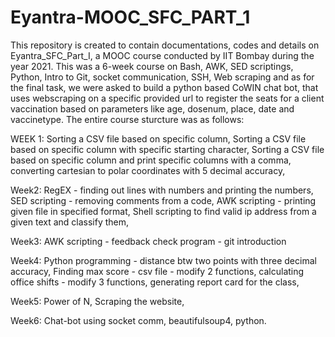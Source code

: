# Eyantra-MOOC_SFC_PART_1
This repository is created to contain documentations, codes and details on Eyantra_SFC_Part_I, a MOOC course conducted by IIT Bombay during the year 2021. 
This was a 6-week course on Bash, AWK, SED scriptings, Python, Intro to Git, socket communication, SSH, Web scraping and as for the final task, we were asked to build a python based CoWIN chat bot, that uses webscraping on a specific provided url to register the seats for a client vaccination based on parameters like age, dosenum, place, date and vaccinetype. 
The entire course sturcture was as follows:

WEEK 1:
  Sorting a CSV file based on specific column,
	Sorting a CSV file based on specific column with specific starting character,
	Sorting a CSV file based on specific column and print specific columns with a comma,
	converting cartesian to polar coordinates with 5 decimal accuracy,
  
Week2:
	RegEX - finding out lines with numbers and printing the numbers,
	SED scripting - removing comments from a code,
	AWK scripting - printing given file in specified format,
	Shell scripting to find valid ip address from a given text and classify them,
  
Week3:
	AWK scripting - feedback check program - git introduction
  
Week4:
	Python programming - distance btw two points with three decimal accuracy,
	Finding max score - csv file - modify 2 functions,
	calculating office shifts - modify 3 functions,
	generating report card for the class,
  
Week5:
	Power of N,
	Scraping the website,
  
Week6:
	Chat-bot using socket comm, beautifulsoup4, python.
